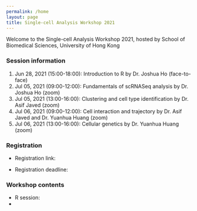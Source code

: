 ```yaml
---
permalink: /home
layout: page
title: Single-cell Analysis Workshop 2021
---
```



Welcome to the Single-cell Analysis Workshop 2021, hosted by School of 
Biomedical Sciences, University of Hong Kong


### Session information

1. Jun 28, 2021 (15:00-18:00): Introduction to R by Dr. Joshua Ho (face-to-face)
2. Jul 05, 2021 (09:00-12:00): Fundamentals of scRNASeq analysis by Dr. Joshua Ho (zoom)
3. Jul 05, 2021 (13:00-16:00): Clustering and cell type identification by Dr. Asif Javed (zoom)
4. Jul 06, 2021 (09:00-12:00): Cell interaction and trajectory by Dr. Asif Javed and Dr. Yuanhua Huang (zoom)
5. Jul 06, 2021 (13:00-16:00): Cellular genetics by Dr. Yuanhua Huang (zoom)


### Registration

* Registration link:

* Registration deadline:

### Workshop contents

* R session: 
* 
